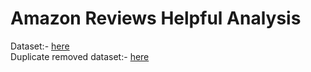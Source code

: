 # Amazon Reviews Helpful Analysis
 
Dataset:- [here](https://www.kaggle.com/snap/amazon-fine-food-reviews/notebooks?datasetId=18&sortBy=voteCount)<br />
Duplicate removed dataset:- [here](https://drive.google.com/file/d/1p_PvQOD6GA6x1f4W3FrfWY63A3tasDk4/view?usp=sharing)
